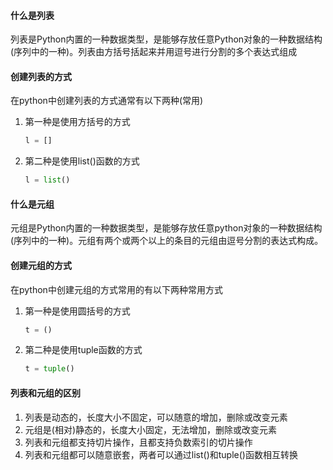 

#### 什么是列表

列表是Python内置的一种数据类型，是能够存放任意Python对象的一种数据结构(序列中的一种)。列表由方括号括起来并用逗号进行分割的多个表达式组成

#### 创建列表的方式

在python中创建列表的方式通常有以下两种(常用)

1. 第一种是使用方括号的方式

   ```python
   l = []
   ```

2. 第二种是使用list()函数的方式

   ```python
   l = list()
   ```

#### 什么是元组

元组是Python内置的一种数据类型，是能够存放任意python对象的一种数据结构(序列中的一种)。元组有两个或两个以上的条目的元组由逗号分割的表达式构成。

#### 创建元组的方式

在python中创建元组的方式常用的有以下两种常用方式

1. 第一种是使用圆括号的方式

   ```python
   t = ()
   ```

2. 第二种是使用tuple函数的方式

   ```python
   t = tuple()
   ```

#### 列表和元组的区别

1. 列表是动态的，长度大小不固定，可以随意的增加，删除或改变元素
2. 元组是(相对)静态的，长度大小固定，无法增加，删除或改变元素
3. 列表和元组都支持切片操作，且都支持负数索引的切片操作
4. 列表和元组都可以随意嵌套，两者可以通过list()和tuple()函数相互转换